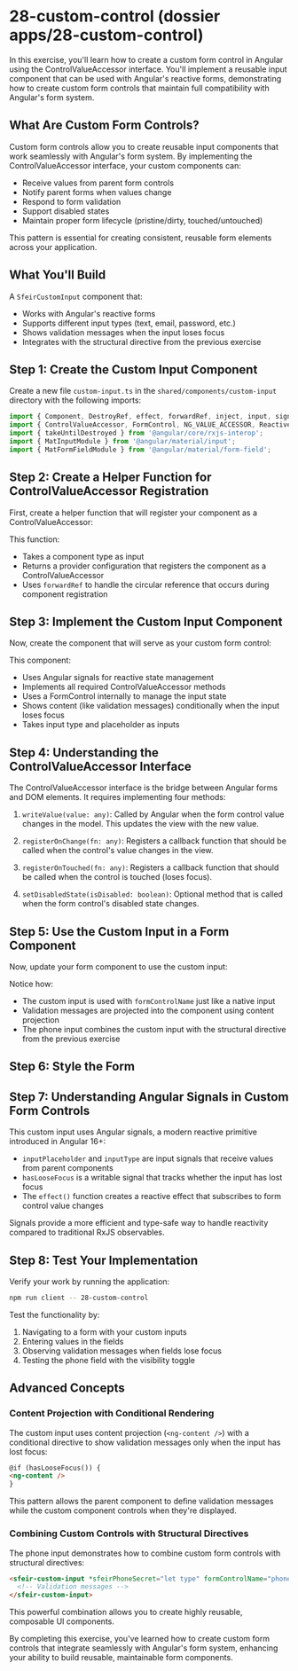 # 28-custom-control (dossier apps/28-custom-control)

In this exercise, you'll learn how to create a custom form control in Angular using the ControlValueAccessor interface. You'll implement a reusable input component that can be used with Angular's reactive forms, demonstrating how to create custom form controls that maintain full compatibility with Angular's form system.

## What Are Custom Form Controls?

Custom form controls allow you to create reusable input components that work seamlessly with Angular's form system. By implementing the ControlValueAccessor interface, your custom components can:

- Receive values from parent form controls
- Notify parent forms when values change
- Respond to form validation
- Support disabled states
- Maintain proper form lifecycle (pristine/dirty, touched/untouched)

This pattern is essential for creating consistent, reusable form elements across your application.

## What You'll Build

A `SfeirCustomInput` component that:

- Works with Angular's reactive forms
- Supports different input types (text, email, password, etc.)
- Shows validation messages when the input loses focus
- Integrates with the structural directive from the previous exercise

## Step 1: Create the Custom Input Component

Create a new file `custom-input.ts` in the `shared/components/custom-input` directory with the following imports:

```typescript
import { Component, DestroyRef, effect, forwardRef, inject, input, signal, Type } from '@angular/core';
import { ControlValueAccessor, FormControl, NG_VALUE_ACCESSOR, ReactiveFormsModule } from '@angular/forms';
import { takeUntilDestroyed } from '@angular/core/rxjs-interop';
import { MatInputModule } from '@angular/material/input';
import { MatFormFieldModule } from '@angular/material/form-field';
```

## Step 2: Create a Helper Function for ControlValueAccessor Registration

First, create a helper function that will register your component as a ControlValueAccessor:

This function:

- Takes a component type as input
- Returns a provider configuration that registers the component as a ControlValueAccessor
- Uses `forwardRef` to handle the circular reference that occurs during component registration

## Step 3: Implement the Custom Input Component

Now, create the component that will serve as your custom form control:

This component:

- Uses Angular signals for reactive state management
- Implements all required ControlValueAccessor methods
- Uses a FormControl internally to manage the input state
- Shows content (like validation messages) conditionally when the input loses focus
- Takes input type and placeholder as inputs

## Step 4: Understanding the ControlValueAccessor Interface

The ControlValueAccessor interface is the bridge between Angular forms and DOM elements. It requires implementing four methods:

1. `writeValue(value: any)`: Called by Angular when the form control value changes in the model. This updates the view with the new value.

2. `registerOnChange(fn: any)`: Registers a callback function that should be called when the control's value changes in the view.

3. `registerOnTouched(fn: any)`: Registers a callback function that should be called when the control is touched (loses focus).

4. `setDisabledState(isDisabled: boolean)`: Optional method that is called when the form control's disabled state changes.

## Step 5: Use the Custom Input in a Form Component

Now, update your form component to use the custom input:

Notice how:

- The custom input is used with `formControlName` just like a native input
- Validation messages are projected into the component using content projection
- The phone input combines the custom input with the structural directive from the previous exercise

## Step 6: Style the Form

## Step 7: Understanding Angular Signals in Custom Form Controls

This custom input uses Angular signals, a modern reactive primitive introduced in Angular 16+:

- `inputPlaceholder` and `inputType` are input signals that receive values from parent components
- `hasLooseFocus` is a writable signal that tracks whether the input has lost focus
- The `effect()` function creates a reactive effect that subscribes to form control value changes

Signals provide a more efficient and type-safe way to handle reactivity compared to traditional RxJS observables.

## Step 8: Test Your Implementation

Verify your work by running the application:

```bash
npm run client -- 28-custom-control
```

Test the functionality by:

1. Navigating to a form with your custom inputs
2. Entering values in the fields
3. Observing validation messages when fields lose focus
4. Testing the phone field with the visibility toggle

## Advanced Concepts

### Content Projection with Conditional Rendering

The custom input uses content projection (`<ng-content />`) with a conditional directive to show validation messages only when the input has lost focus:

```html
@if (hasLooseFocus()) {
<ng-content />
}
```

This pattern allows the parent component to define validation messages while the custom component controls when they're displayed.

### Combining Custom Controls with Structural Directives

The phone input demonstrates how to combine custom form controls with structural directives:

```html
<sfeir-custom-input *sfeirPhoneSecret="let type" formControlName="phone" [inputType]="type" inputPlaceholder="phone">
  <!-- Validation messages -->
</sfeir-custom-input>
```

This powerful combination allows you to create highly reusable, composable UI components.

By completing this exercise, you've learned how to create custom form controls that integrate seamlessly with Angular's form system, enhancing your ability to build reusable, maintainable form components.

